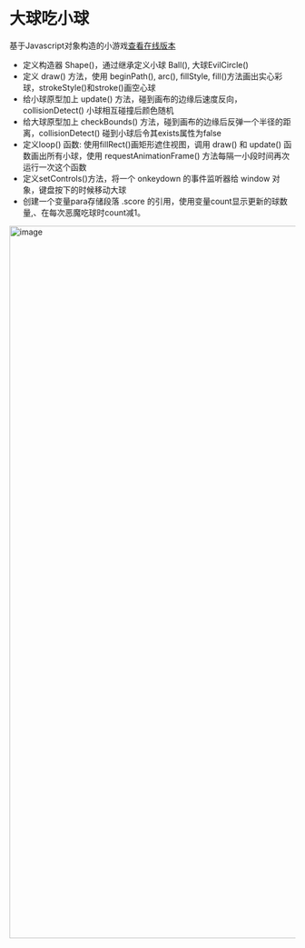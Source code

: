 # 大球吃小球
基于Javascript对象构造的小游戏[查看在线版本](https://kevinandrewdong.github.io/bouncingBalls/)

- 定义构造器 Shape()，通过继承定义小球 Ball(), 大球EvilCircle()
- 定义 draw() 方法，使用 beginPath(), arc(), fillStyle, fill()方法画出实心彩球，strokeStyle()和stroke()画空心球
- 给小球原型加上 update() 方法，碰到画布的边缘后速度反向，collisionDetect() 小球相互碰撞后颜色随机
- 给大球原型加上 checkBounds() 方法，碰到画布的边缘后反弹一个半径的距离，collisionDetect() 碰到小球后令其exists属性为false
- 定义loop() 函数: 使用fillRect()画矩形遮住视图，调用 draw() 和 update() 函数画出所有小球，使用 requestAnimationFrame() 方法每隔一小段时间再次运行一次这个函数
- 定义setControls()方法，将一个 onkeydown 的事件监听器给 window 对象，键盘按下的时候移动大球
- 创建一个变量para存储段落 .score 的引用，使用变量count显示更新的球数量,、在每次恶魔吃球时count减1。
<img width="1254" alt="image" src="https://user-images.githubusercontent.com/20911103/158256970-ae711813-0990-498b-bb5d-b8407875fd8b.png">

